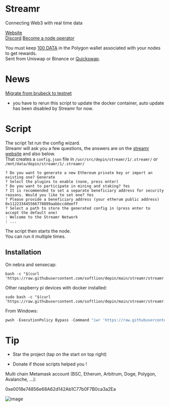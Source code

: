 # Streamr

Connecting Web3 with real time data  

[Website](https://streamr.network/)  
[Discord](https://discord.gg/gZAm8P7hK8)
[Become a node operator](https://docs.streamr.network/guides/become-an-operator/)

You must keep [100 DATA](https://streamr.network/stake-and-earn/) in the Polygon wallet associated with your nodes to get rewards.  
Sent from Uniswap or Binance or [Quickswap](https://quickswap.exchange/#/swap?outputCurrency=0x3a9A81d576d83FF21f26f325066054540720fC34&swapIndex=0&currency0=ETH).

# News
[Migrate from brubeck to testnet](https://docs.streamr.network/guides/become-an-operator/)
* you have to rerun this script to update the docker container, auto update has been disabled by Streamr for now.

# Script

The script 1st run the config wizard.  
Streamr will ask you a few questions, the answers are on the [streamr website](https://docs.streamr.network/node-runners/run-a-node/) and also below.  
That creates a `config.json` file in `/usr/src/depin/streamr/1/.streamr/` or `/mnt/data/depin/streamr/1/.streamr/`

```
? Do you want to generate a new Ethereum private key or import an existing one? Generate
? Select the plugins to enable (none, press enter)
? Do you want to participate in mining and staking? Yes
? It is recommended to set a separate beneficiary address for security reasons. Would you like to set one? Yes
? Please provide a beneficiary address (your etherum public address) 0x112233445566778899aabbccddeeff
? Select a path to store the generated config in (press enter to accept the default one)
: Welcome to the Streamr Network
: ...
```

The script then starts the node.  
You can run it multiple times.

## Installation

On nebra and sensecap:

```shell
bash -c "$(curl 'https://raw.githubusercontent.com/softlion/depin/main/streamr/streamr.sh')"
```

Other raspberry pi devices with docker installed:
```shell
sudo bash -c "$(curl 'https://raw.githubusercontent.com/softlion/depin/main/streamr/streamr.sh')"
```

From Windows:
```powershell
pwsh -ExecutionPolicy Bypass -Command "iwr 'https://raw.githubusercontent.com/softlion/depin/main/streamr/streamr.ps1' | iex"
```

# Tip

* Star the project (tap on the start on top right)

* Donate if those scripts helped you !  

Multi chain Metamask account (BSC, Etherum, Arbitrum, Doge, Polygon, Avalanche, ...):

0xe0018e74856e68A62d142Ab1C77b0F7B0ca3a2Ea

![image](https://github.com/softlion/defli/assets/190756/9d4f1589-5f7f-46f4-ae0d-1190d2e22762)
